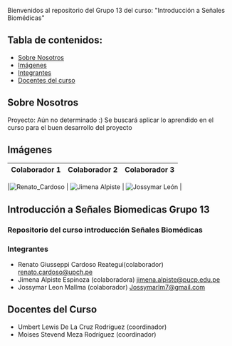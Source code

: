 Bienvenidos al repositorio del Grupo 13 del curso: "Introducción a Señales Biomédicas"


## Tabla de contenidos:
- [Sobre Nosotros](#SobreNosotros)
- [Imágenes](#Imágenes)
- [Integrantes](#Integrantes)
- [Docentes del curso](#DocentesDelCurso)

## Sobre Nosotros 
Proyecto: Aún no determinado :)
Se buscará aplicar lo aprendido en el curso para el buen desarrollo del proyecto
## Imágenes
| Colaborador 1                          | Colaborador 2                          | Colaborador 3                          |
|---------------------------------|---------------------------------|---------------------------------|



|![Renato_Cardoso](Imágenes/R_cardoso.jpg)  | ![Jimena Alpiste](Imágenes/Captura.jpg)    | ![Jossymar León](Imágenes/Yopuesquienmas.jpg)    |

## Introducción a Señales Biomedicas Grupo 13
### Repositorio del curso introducción Señales Biomédicas

### Integrantes
- Renato Giusseppi Cardoso Reategui(colaborador) renato.cardoso@upch.pe
- Jimena Alpiste Espinoza (colaboradora) jimena.alpiste@pucp.edu.pe  
- Jossymar Leon Mallma (colaborador) Jossymarlm7@gmail.com

## Docentes del Curso
- Umbert Lewis De La Cruz Rodríguez (coordinador)
- Moises Stevend Meza Rodríguez (coordinador)
